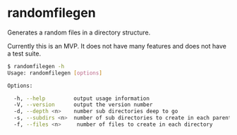 # randomfilegen

Generates a random files in a directory structure.

Currently this is an MVP. It does not have many features and does not have a test suite.

```bash
$ randomfilegen -h
Usage: randomfilegen [options]

Options:

  -h, --help         output usage information
  -V, --version      output the version number
  -d, --depth <n>    number sub directories deep to go
  -s, --subdirs <n>  number of sub directories to create in each parent directory
  -f, --files <n>     number of files to create in each directory
```
